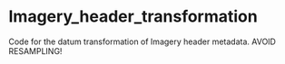 # Imagery_header_transformation
Code for the datum transformation of Imagery header metadata. AVOID RESAMPLING!
